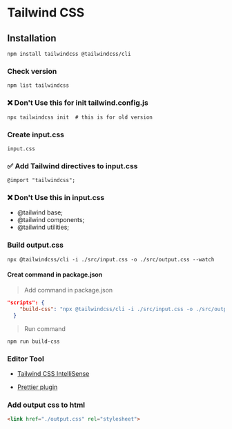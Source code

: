 # Tailwind CSS

## Installation
```shell
npm install tailwindcss @tailwindcss/cli
```
### Check version
```shell
npm list tailwindcss
``` 

### ❌  Don't Use this for init tailwind.config.js
```shell
npx tailwindcss init  # this is for old version
```

### Create input.css
```shell
input.css
```

### ✅  Add Tailwind directives to input.css
```shell
@import "tailwindcss";
```


### ❌  Don't Use this in input.css
* @tailwind base;
* @tailwind components;
* @tailwind utilities;


### Build output.css 
```shell
npx @tailwindcss/cli -i ./src/input.css -o ./src/output.css --watch
```

#### Creat command in package.json
>  Add command in package.json 
```json
"scripts": {
    "build-css": "npx @tailwindcss/cli -i ./src/input.css -o ./src/output.css --watch"  
  }
```

> Run command
```shell
npm run build-css
```

### Editor Tool
- [Tailwind CSS IntelliSense](https://marketplace.visualstudio.com/items?itemName=bradlc.vscode-tailwindcss)

- [Prettier plugin](https://github.com/tailwindlabs/prettier-plugin-tailwindcss)

### Add output css to html
```html
<link href="./output.css" rel="stylesheet">
```

